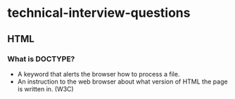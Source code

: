 # technical-interview-questions

## HTML

### What is DOCTYPE?

* A keyword that alerts the browser how to process a file.
* An instruction to the web browser about what version of HTML the page is written in. (W3C)
